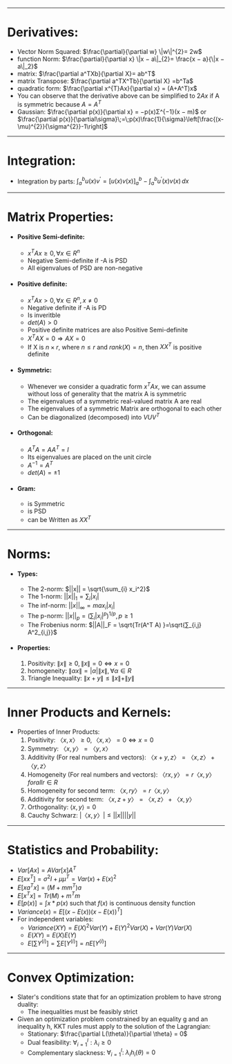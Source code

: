 *** 
# Derivatives:
- Vector Norm Squared: $\frac{\partial}{\partial w} \|w\|^{2}= 2w$
- function Norm:   $\frac{\partial}{\partial x} \|x − a\|_{2}= \frac{x − a}{\|x − a\|_2}$
- matrix:  $\frac{\partial a^TXb}{\partial X}= ab^T$
- matrix Transpose:    $\frac{\partial a^TX^Tb}{\partial X} =b^Ta$
- quadratic form:   $\frac{\partial x^{T}Ax}{\partial x} = (A+A^T)x$
- You can observe that the derivative above can be simplified to $2Ax$ if A is symmetric because $A = A^T$
- Gaussian:  $\frac{\partial p(x)}{\partial x} = −p(x)Σ^{−1}(x − m)$   or   $\frac{\partial p(x)}{\partial\sigma}\;=\;p(x)\frac{1}{\sigma}\left[\frac{(x-\mu)^{2}}{\sigma^{2}}-1\right]$
***
# Integration:
* Integration by parts:  $\int_{a}^{b}u(x)v^{'} =\left[u(x)v(x)\right]_{a}^{b}-\int_{a}^{b}u^{\prime}(x)v(x)\,d x$
*** 
# Matrix Properties:
- #### Positive Semi-definite: 
	- $x^T Ax ≥ 0, ∀x ∈ R^n$
	- Negative Semi-definite if -A is PSD
	- All eigenvalues of PSD are non-negative
- #### Positive definite: 
	- $x^T Ax > 0, ∀x ∈ R^n, x \neq 0$
	- Negative definite if -A is PD
	- Is inveritble
	- $det( A) > 0$
	- Positive definite matrices are also Positive Semi-definite
	- $X^T AX = 0 ⇒ AX = 0$
	- If X is $n × r$, where $n ≤ r$ and $rank(X) = n$, then $XX^T$ is positive definite
- #### Symmetric:
	- Whenever we consider a quadratic form $x^T Ax$, we can assume without loss of generality that the matrix A is symmetric
	- The eigenvalues of a symmetric real-valued matrix A are real
	- The eigenvalues of a symmetric Matrix are orthogonal to each other
	- Can be diagonalized (decomposed) into $VUV^T$
- #### Orthogonal:
	- $A^T A = AA^T = I$
	- Its eigenvalues are placed on the unit circle
	- $A^{−1} = A^T$
	- $det(A) = ±1$
- #### Gram:
	- is Symmetric
	- is PSD
	- can be Written as $XX^T$

*** 
# Norms:
- #### Types:
	-  The 2-norm: $||x|| = \sqrt{\sum_{i} x_i^2}$
	- The 1-norm: $||x||_1 = ∑_i |x_i|$
	- The inf-norm: $||x||_∞ = max_i |x_i|$
	- The p-norm: $||x||_p = (∑_i |x_i|^p)^{1/p}, p ≥ 1$
	- The Frobenius norm: $||A||_F = \sqrt{Tr(A^T A) }=\sqrt{∑_{i,j} A^2_{i,j}}$
- #### Properties:
	1. Positivity:    $\|x\| ≥ 0, \|x\| = 0 ⇔ x = 0$ 
	2. homogeneity:     $\|αx\| = |α|\|x\|, ∀α ∈ R$
	3. Triangle Inequality:    $\|x + y\| ≤ \| x\| + \|y\|$
***
# Inner Products and Kernels:
- Properties of Inner Products:
	1. Positivity:   $〈x, x〉 ≥ 0, 〈x, x〉 = 0 ⇔ x = 0$
	2. Symmetry:  $〈x, y〉 = 〈y, x〉$
	3. Additivity (For real numbers and vectors):   $〈x + y, z〉 = 〈x, z〉 + 〈y, z〉$
	4. Homogeneity (For real numbers and vectors):  $〈rx, y〉 = r〈x, y〉 for all r ∈ R$
	5. Homogeneity for second term: $〈x, ry〉 = r〈x, y〉$
	6. Additivity for second term:   $〈x , z+ y〉 = 〈x, z〉 + 〈x, y〉$
	7. Orthogonality: $\langle x,y \rangle = 0$
	8. Cauchy Schwarz:   $|〈x, y〉| ≤ ||x|| ||y||$
***
# Statistics and Probability:
- $Var[Ax] = AVar[x]A^T$
- $E[xx^T ] = \sigma^2I + \mu \mu^T = Var(x) + E(x)^2$
- $E[xa^T x] = (M + mm^T )a$
- $E[x^T x] = Tr(M) + m^T m$
- $E[p(x)] = \int x*p(x)$ such that $f(x)$ is continuous density function
- $Variance(x) = E[(x-E(x))(x-E(x))^T]$
-  For independent variables:
	- $Variance(XY) = E(X)^2Var(Y) + E(Y)^2Var(X) + Var(Y)Var(X)$
	- $E(XY)= E(X)E(Y)$
	- $E\left[ \sum Y^{(i)} \right] = \sum E[Y^{(i)}] = nE[Y^{(i)}]$
***
# Convex Optimization:
- Slater's conditions state that for an optimization problem to have strong duality:
	-  The inequalities must be feasibly strict
- Given an optimization problem constrained by an equality g and an inequality h, KKT rules must apply to the solution of the Lagrangian:
	- Stationary: $\frac{\partial L(\theta)}{\partial \theta} = 0$
	- Dual feasibility: $\forall_{i=1}^{l}: \lambda_{i}\geq 0$
	- Complementary slackness: $\forall_{i=1}^{l}:\ \lambda_{i}h_{i}(\theta)=0$